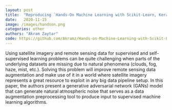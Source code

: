 ```yaml
---
layout: post
title:  "Reproducing `Hands-On Machine Learning with Scikit-Learn, Keras, and TensorFlow: Concepts, Tools, and Techniques to Build Intelligent Systems`"
date:   2020-11-15
image: /images/handson.png
categories: other
authors: "Akram Zaytar"
code: https://github.com/Akramz/Hands-on-Machine-Learning-with-Scikit-Learn-Keras-and-TensorFlow
---
```


Using satellite imagery and remote sensing data for supervised and self-supervised learning problems can be quite challenging when parts of the underlying datasets are missing due to natural phenomena (clouds, fog, haze, mist, etc.). Solving this problem will improve remote sensing data augmentation and make use of it in a world where satellite imagery represents a great resource to exploit in any big data pipeline setup. In this paper, the authors present a generative adversarial network (GANs) model that can generate natural atmospheric noise that serves as a data augmentation preprocessing tool to produce input to supervised machine learning algorithms.